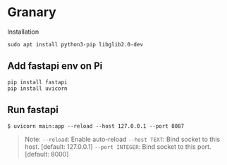 
# Granary

Installation

```shell
sudo apt install python3-pip libglib2.0-dev
```

## Add fastapi env on Pi
```shell
pip install fastapi
pip install uvicorn
```

## Run fastapi
```shell
$ uvicorn main:app --reload --host 127.0.0.1 --port 8087
```
> Note:
> `--reload`: Enable auto-reload
> `--host TEXT`: Bind socket to this host. [default: 127.0.0.1]
> `--port INTEGER`: Bind socket to this port. [default: 8000]
